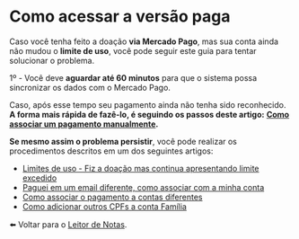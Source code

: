 # Como acessar a versão paga

Caso você tenha feito a doação **via Mercado Pago**, mas sua conta ainda não mudou o **limite de uso**, você pode seguir este guia para tentar solucionar o problema.

1º - Você deve **aguardar até 60 minutos** para que o sistema possa sincronizar os dados com o Mercado Pago.

Caso, após esse tempo seu pagamento ainda não tenha sido reconhecido.\
**A forma mais rápida de fazê-lo, é seguindo os passos deste artigo:** [**Como associar um pagamento manualmente**](como-associar-um-pagamento-manualmente.md)**.**

**Se mesmo assim o problema persistir**, você pode realizar os procedimentos descritos em um dos seguintes artigos:

* [Limites de uso - Fiz a doação mas continua apresentando limite excedido](limites-de-uso-fiz-a-doacao-mas-continua-apresentando-limite-excedido.md)
* [Paguei em um email diferente, como associar com a minha conta](paguei-em-um-email-diferente-como-associar-com-a-minha-conta.md)
* [Como associar o pagamento a contas diferentes](paguei-em-um-email-diferente-como-associar-com-a-minha-conta.md)
* [Como adicionar outros CPFs a conta Família](como-adicionar-outros-cpfs-a-conta-familia.md)

⬅️ Voltar para o [Leitor de Notas](https://leitordenotas.com.br/).
